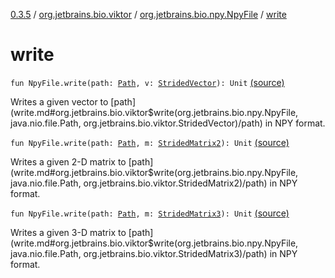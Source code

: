 [0.3.5](../../index.md) / [org.jetbrains.bio.viktor](../index.md) / [org.jetbrains.bio.npy.NpyFile](index.md) / [write](.)

# write

`fun NpyFile.write(path: `[`Path`](http://docs.oracle.com/javase/6/docs/api/java/nio/file/Path.html)`, v: `[`StridedVector`](../-strided-vector/index.md)`): Unit` [(source)](https://github.com/JetBrains-Research/viktor/blob/0.3.5/src/main/kotlin/org/jetbrains/bio/viktor/Serialization.kt#L24)

Writes a given vector to [path](write.md#org.jetbrains.bio.viktor$write(org.jetbrains.bio.npy.NpyFile, java.nio.file.Path, org.jetbrains.bio.viktor.StridedVector)/path) in NPY format.

`fun NpyFile.write(path: `[`Path`](http://docs.oracle.com/javase/6/docs/api/java/nio/file/Path.html)`, m: `[`StridedMatrix2`](../-strided-matrix2/index.md)`): Unit` [(source)](https://github.com/JetBrains-Research/viktor/blob/0.3.5/src/main/kotlin/org/jetbrains/bio/viktor/Serialization.kt#L29)

Writes a given 2-D matrix to [path](write.md#org.jetbrains.bio.viktor$write(org.jetbrains.bio.npy.NpyFile, java.nio.file.Path, org.jetbrains.bio.viktor.StridedMatrix2)/path) in NPY format.

`fun NpyFile.write(path: `[`Path`](http://docs.oracle.com/javase/6/docs/api/java/nio/file/Path.html)`, m: `[`StridedMatrix3`](../-strided-matrix3/index.md)`): Unit` [(source)](https://github.com/JetBrains-Research/viktor/blob/0.3.5/src/main/kotlin/org/jetbrains/bio/viktor/Serialization.kt#L34)

Writes a given 3-D matrix to [path](write.md#org.jetbrains.bio.viktor$write(org.jetbrains.bio.npy.NpyFile, java.nio.file.Path, org.jetbrains.bio.viktor.StridedMatrix3)/path) in NPY format.

